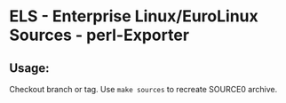 # ELS - Enterprise Linux/EuroLinux Sources - perl-Exporter
 
## Usage:
  Checkout branch or tag. Use `make sources` to recreate  SOURCE0 archive.
